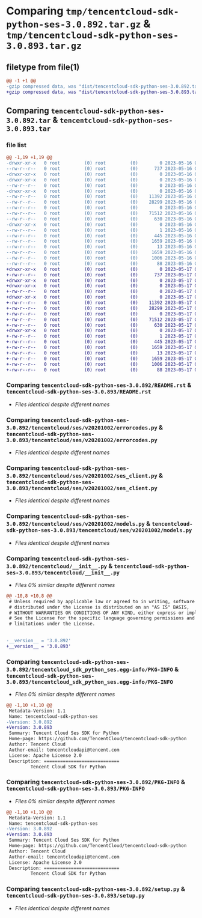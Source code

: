 # Comparing `tmp/tencentcloud-sdk-python-ses-3.0.892.tar.gz` & `tmp/tencentcloud-sdk-python-ses-3.0.893.tar.gz`

## filetype from file(1)

```diff
@@ -1 +1 @@
-gzip compressed data, was "dist/tencentcloud-sdk-python-ses-3.0.892.tar", last modified: Tue May 16 00:43:57 2023, max compression
+gzip compressed data, was "dist/tencentcloud-sdk-python-ses-3.0.893.tar", last modified: Wed May 17 03:38:30 2023, max compression
```

## Comparing `tencentcloud-sdk-python-ses-3.0.892.tar` & `tencentcloud-sdk-python-ses-3.0.893.tar`

### file list

```diff
@@ -1,19 +1,19 @@
-drwxr-xr-x   0 root         (0) root         (0)        0 2023-05-16 00:43:57.000000 tencentcloud-sdk-python-ses-3.0.892/
--rw-r--r--   0 root         (0) root         (0)      737 2023-05-16 00:43:57.000000 tencentcloud-sdk-python-ses-3.0.892/README.rst
-drwxr-xr-x   0 root         (0) root         (0)        0 2023-05-16 00:43:57.000000 tencentcloud-sdk-python-ses-3.0.892/tencentcloud/
-drwxr-xr-x   0 root         (0) root         (0)        0 2023-05-16 00:43:57.000000 tencentcloud-sdk-python-ses-3.0.892/tencentcloud/ses/
--rw-r--r--   0 root         (0) root         (0)        0 2023-05-16 00:43:57.000000 tencentcloud-sdk-python-ses-3.0.892/tencentcloud/ses/__init__.py
-drwxr-xr-x   0 root         (0) root         (0)        0 2023-05-16 00:43:57.000000 tencentcloud-sdk-python-ses-3.0.892/tencentcloud/ses/v20201002/
--rw-r--r--   0 root         (0) root         (0)    11392 2023-05-16 00:43:57.000000 tencentcloud-sdk-python-ses-3.0.892/tencentcloud/ses/v20201002/errorcodes.py
--rw-r--r--   0 root         (0) root         (0)    28299 2023-05-16 00:43:57.000000 tencentcloud-sdk-python-ses-3.0.892/tencentcloud/ses/v20201002/ses_client.py
--rw-r--r--   0 root         (0) root         (0)        0 2023-05-16 00:43:57.000000 tencentcloud-sdk-python-ses-3.0.892/tencentcloud/ses/v20201002/__init__.py
--rw-r--r--   0 root         (0) root         (0)    71512 2023-05-16 00:43:57.000000 tencentcloud-sdk-python-ses-3.0.892/tencentcloud/ses/v20201002/models.py
--rw-r--r--   0 root         (0) root         (0)      630 2023-05-16 00:43:57.000000 tencentcloud-sdk-python-ses-3.0.892/tencentcloud/__init__.py
-drwxr-xr-x   0 root         (0) root         (0)        0 2023-05-16 00:43:57.000000 tencentcloud-sdk-python-ses-3.0.892/tencentcloud_sdk_python_ses.egg-info/
--rw-r--r--   0 root         (0) root         (0)        1 2023-05-16 00:43:57.000000 tencentcloud-sdk-python-ses-3.0.892/tencentcloud_sdk_python_ses.egg-info/dependency_links.txt
--rw-r--r--   0 root         (0) root         (0)      445 2023-05-16 00:43:57.000000 tencentcloud-sdk-python-ses-3.0.892/tencentcloud_sdk_python_ses.egg-info/SOURCES.txt
--rw-r--r--   0 root         (0) root         (0)     1659 2023-05-16 00:43:57.000000 tencentcloud-sdk-python-ses-3.0.892/tencentcloud_sdk_python_ses.egg-info/PKG-INFO
--rw-r--r--   0 root         (0) root         (0)       13 2023-05-16 00:43:57.000000 tencentcloud-sdk-python-ses-3.0.892/tencentcloud_sdk_python_ses.egg-info/top_level.txt
--rw-r--r--   0 root         (0) root         (0)     1659 2023-05-16 00:43:57.000000 tencentcloud-sdk-python-ses-3.0.892/PKG-INFO
--rw-r--r--   0 root         (0) root         (0)     1006 2023-05-16 00:43:57.000000 tencentcloud-sdk-python-ses-3.0.892/setup.py
--rw-r--r--   0 root         (0) root         (0)       88 2023-05-16 00:43:57.000000 tencentcloud-sdk-python-ses-3.0.892/setup.cfg
+drwxr-xr-x   0 root         (0) root         (0)        0 2023-05-17 03:38:30.000000 tencentcloud-sdk-python-ses-3.0.893/
+-rw-r--r--   0 root         (0) root         (0)      737 2023-05-17 03:38:30.000000 tencentcloud-sdk-python-ses-3.0.893/README.rst
+drwxr-xr-x   0 root         (0) root         (0)        0 2023-05-17 03:38:30.000000 tencentcloud-sdk-python-ses-3.0.893/tencentcloud/
+drwxr-xr-x   0 root         (0) root         (0)        0 2023-05-17 03:38:30.000000 tencentcloud-sdk-python-ses-3.0.893/tencentcloud/ses/
+-rw-r--r--   0 root         (0) root         (0)        0 2023-05-17 03:38:30.000000 tencentcloud-sdk-python-ses-3.0.893/tencentcloud/ses/__init__.py
+drwxr-xr-x   0 root         (0) root         (0)        0 2023-05-17 03:38:30.000000 tencentcloud-sdk-python-ses-3.0.893/tencentcloud/ses/v20201002/
+-rw-r--r--   0 root         (0) root         (0)    11392 2023-05-17 03:38:30.000000 tencentcloud-sdk-python-ses-3.0.893/tencentcloud/ses/v20201002/errorcodes.py
+-rw-r--r--   0 root         (0) root         (0)    28299 2023-05-17 03:38:30.000000 tencentcloud-sdk-python-ses-3.0.893/tencentcloud/ses/v20201002/ses_client.py
+-rw-r--r--   0 root         (0) root         (0)        0 2023-05-17 03:38:30.000000 tencentcloud-sdk-python-ses-3.0.893/tencentcloud/ses/v20201002/__init__.py
+-rw-r--r--   0 root         (0) root         (0)    71512 2023-05-17 03:38:30.000000 tencentcloud-sdk-python-ses-3.0.893/tencentcloud/ses/v20201002/models.py
+-rw-r--r--   0 root         (0) root         (0)      630 2023-05-17 03:38:30.000000 tencentcloud-sdk-python-ses-3.0.893/tencentcloud/__init__.py
+drwxr-xr-x   0 root         (0) root         (0)        0 2023-05-17 03:38:30.000000 tencentcloud-sdk-python-ses-3.0.893/tencentcloud_sdk_python_ses.egg-info/
+-rw-r--r--   0 root         (0) root         (0)        1 2023-05-17 03:38:30.000000 tencentcloud-sdk-python-ses-3.0.893/tencentcloud_sdk_python_ses.egg-info/dependency_links.txt
+-rw-r--r--   0 root         (0) root         (0)      445 2023-05-17 03:38:30.000000 tencentcloud-sdk-python-ses-3.0.893/tencentcloud_sdk_python_ses.egg-info/SOURCES.txt
+-rw-r--r--   0 root         (0) root         (0)     1659 2023-05-17 03:38:30.000000 tencentcloud-sdk-python-ses-3.0.893/tencentcloud_sdk_python_ses.egg-info/PKG-INFO
+-rw-r--r--   0 root         (0) root         (0)       13 2023-05-17 03:38:30.000000 tencentcloud-sdk-python-ses-3.0.893/tencentcloud_sdk_python_ses.egg-info/top_level.txt
+-rw-r--r--   0 root         (0) root         (0)     1659 2023-05-17 03:38:30.000000 tencentcloud-sdk-python-ses-3.0.893/PKG-INFO
+-rw-r--r--   0 root         (0) root         (0)     1006 2023-05-17 03:38:30.000000 tencentcloud-sdk-python-ses-3.0.893/setup.py
+-rw-r--r--   0 root         (0) root         (0)       88 2023-05-17 03:38:30.000000 tencentcloud-sdk-python-ses-3.0.893/setup.cfg
```

### Comparing `tencentcloud-sdk-python-ses-3.0.892/README.rst` & `tencentcloud-sdk-python-ses-3.0.893/README.rst`

 * *Files identical despite different names*

### Comparing `tencentcloud-sdk-python-ses-3.0.892/tencentcloud/ses/v20201002/errorcodes.py` & `tencentcloud-sdk-python-ses-3.0.893/tencentcloud/ses/v20201002/errorcodes.py`

 * *Files identical despite different names*

### Comparing `tencentcloud-sdk-python-ses-3.0.892/tencentcloud/ses/v20201002/ses_client.py` & `tencentcloud-sdk-python-ses-3.0.893/tencentcloud/ses/v20201002/ses_client.py`

 * *Files identical despite different names*

### Comparing `tencentcloud-sdk-python-ses-3.0.892/tencentcloud/ses/v20201002/models.py` & `tencentcloud-sdk-python-ses-3.0.893/tencentcloud/ses/v20201002/models.py`

 * *Files identical despite different names*

### Comparing `tencentcloud-sdk-python-ses-3.0.892/tencentcloud/__init__.py` & `tencentcloud-sdk-python-ses-3.0.893/tencentcloud/__init__.py`

 * *Files 0% similar despite different names*

```diff
@@ -10,8 +10,8 @@
 # Unless required by applicable law or agreed to in writing, software
 # distributed under the License is distributed on an "AS IS" BASIS,
 # WITHOUT WARRANTIES OR CONDITIONS OF ANY KIND, either express or implied.
 # See the License for the specific language governing permissions and
 # limitations under the License.
 
 
-__version__ = '3.0.892'
+__version__ = '3.0.893'
```

### Comparing `tencentcloud-sdk-python-ses-3.0.892/tencentcloud_sdk_python_ses.egg-info/PKG-INFO` & `tencentcloud-sdk-python-ses-3.0.893/tencentcloud_sdk_python_ses.egg-info/PKG-INFO`

 * *Files 0% similar despite different names*

```diff
@@ -1,10 +1,10 @@
 Metadata-Version: 1.1
 Name: tencentcloud-sdk-python-ses
-Version: 3.0.892
+Version: 3.0.893
 Summary: Tencent Cloud Ses SDK for Python
 Home-page: https://github.com/TencentCloud/tencentcloud-sdk-python
 Author: Tencent Cloud
 Author-email: tencentcloudapi@tencent.com
 License: Apache License 2.0
 Description: ============================
         Tencent Cloud SDK for Python
```

### Comparing `tencentcloud-sdk-python-ses-3.0.892/PKG-INFO` & `tencentcloud-sdk-python-ses-3.0.893/PKG-INFO`

 * *Files 0% similar despite different names*

```diff
@@ -1,10 +1,10 @@
 Metadata-Version: 1.1
 Name: tencentcloud-sdk-python-ses
-Version: 3.0.892
+Version: 3.0.893
 Summary: Tencent Cloud Ses SDK for Python
 Home-page: https://github.com/TencentCloud/tencentcloud-sdk-python
 Author: Tencent Cloud
 Author-email: tencentcloudapi@tencent.com
 License: Apache License 2.0
 Description: ============================
         Tencent Cloud SDK for Python
```

### Comparing `tencentcloud-sdk-python-ses-3.0.892/setup.py` & `tencentcloud-sdk-python-ses-3.0.893/setup.py`

 * *Files identical despite different names*

